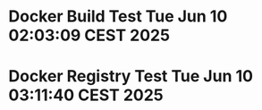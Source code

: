 # Docker Build Test Tue Jun 10 02:03:09 CEST 2025
# Docker Registry Test Tue Jun 10 03:11:40 CEST 2025
